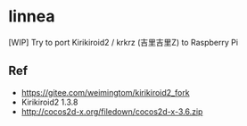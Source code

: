 # linnea
[WIP] Try to port Kirikiroid2 / krkrz (吉里吉里Z) to Raspberry Pi

## Ref  
* https://gitee.com/weimingtom/kirikiroid2_fork  
* Kirikiroid2 1.3.8  
* http://cocos2d-x.org/filedown/cocos2d-x-3.6.zip  

